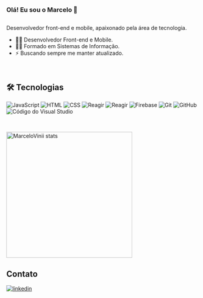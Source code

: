 ### Olá! Eu sou o Marcelo 👋
##

 Desenvolvedor front-end e mobile, apaixonado pela área de tecnologia.
 
 - 👨‍💻 Desenvolvedor Front-end e Mobile.
 - :man_student: Formado em Sistemas de Informação.
 - ⚡ Buscando sempre me manter atualizado.

<br>

## 🛠  Tecnologias
![JavaScript](https://img.shields.io/badge/-JavaScript-05122A?style=flat&logo=javascript) 
![HTML](https://img.shields.io/badge/-HTML-05122A?style=flat&logo=HTML5) 
![CSS](https://img.shields.io/badge/-CSS-05122A?style=flat&logo=CSS3&logoColor=1572B6) 
![Reagir](https://img.shields.io/badge/-React-05122A?style=flat&logo=react) 
![Reagir](https://img.shields.io/badge/-Reactnative-05122A?style=flat&logo=react)
![Firebase](https://img.shields.io/badge/-Firebase-05122A?style=flat&logo=Firebase&logoColor=F4B728) 
![Git](https://img.shields.io/badge/-Git-05122A?style=flat&logo=git) 
![GitHub](https://img.shields.io/badge/-GitHub-05122A?style=flat&logo=github) 
![Código do Visual Studio](https://img.shields.io/badge/-Visual%20Studio%20Code-05122A?style=flat&logo=visual-studio-code&logoColor=007ACC)

<br>

<p align="esquerda">
<img width="330em" src="https://github-readme-stats.vercel.app/api/top-langs/?username=MarceloVinii&layout=compact&show_icons=true&theme=tokyonight" alt="MarceloVinii stats"/>

<br>

##  Contato

<a href="https://linkedin.com/in/marceloorosa" target="_blank">
  <img align="center" src="https://img.shields.io/badge/-marceloorosa-05122A?style=flat&logo=linkedin" alt="linkedin"/>
</a>
  
